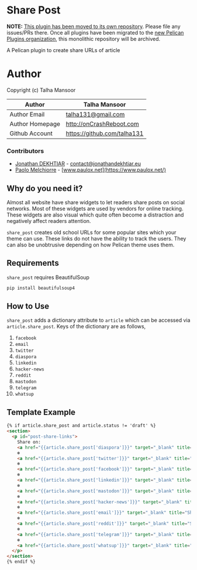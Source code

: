 # Share Post

**NOTE:** [This plugin has been moved to its own repository](https://github.com/pelican-plugins/share-post). Please file any issues/PRs there. Once all plugins have been migrated to the [new Pelican Plugins organization](https://github.com/pelican-plugins), this monolithic repository will be archived.

A Pelican plugin to create share URLs of article

# Author

Copyright (c) Talha Mansoor

Author          | Talha Mansoor
----------------|-----
Author Email    | talha131@gmail.com
Author Homepage | http://onCrashReboot.com
Github Account  | https://github.com/talha131

### Contributors

* [Jonathan DEKHTIAR](https://github.com/DEKHTIARJonathan) - contact@jonathandekhtiar.eu
* [Paolo Melchiorre](https://github.com/pauloxnet) - [www.paulox.net](https://www.paulox.net/)

## Why do you need it?

Almost all website have share widgets to let readers share posts on social
networks. Most of these widgets are used by vendors for online tracking. These
widgets are also visual which quite often become a distraction and negatively
affect readers attention.

`share_post` creates old school URLs for some popular sites which your theme
can use. These links do not have the ability to track the users. They can also
be unobtrusive depending on how Pelican theme uses them.

## Requirements

`share_post` requires BeautifulSoup

```bash
pip install beautifulsoup4
```

## How to Use

`share_post` adds a dictionary attribute to `article` which can be accessed via
`article.share_post`. Keys of the dictionary are as follows,

1. `facebook`
1. `email`
1. `twitter`
1. `diaspora`
1. `linkedin`
1. `hacker-news`
1. `reddit`
1. `mastodon`
1. `telegram`
1. `whatsup`

## Template Example

```html
{% if article.share_post and article.status != 'draft' %}
<section>
  <p id="post-share-links">
    Share on:
    <a href="{{article.share_post['diaspora']}}" target="_blank" title="Share on Diaspora">Diaspora*</a>
    ❄
    <a href="{{article.share_post['twitter']}}" target="_blank" title="Share on Twitter">Twitter</a>
    ❄
    <a href="{{article.share_post['facebook']}}" target="_blank" title="Share on Facebook">Facebook</a>
    ❄
    <a href="{{article.share_post['linkedin']}}" target="_blank" title="Share on LinkedIn">LinkedIn</a>
    ❄
    <a href="{{article.share_post['mastodon']}}" target="_blank" title="Share on Mastodon">Reddit</a>
    ❄
    <a href="{{article.share_post['hacker-news']}}" target="_blank" title="Share on HackerNews">HackerNews</a>
    ❄
    <a href="{{article.share_post['email']}}" target="_blank" title="Share via Email">Email</a>
    ❄
    <a href="{{article.share_post['reddit']}}" target="_blank" title="Share via Reddit">Reddit</a>
    ❄
    <a href="{{article.share_post['telegram']}}" target="_blank" title="Share via Telegram">Reddit</a>
    ❄
    <a href="{{article.share_post['whatsup']}}" target="_blank" title="Share via WhatsApp">Reddit</a>
  </p>
</section>
{% endif %}
```

